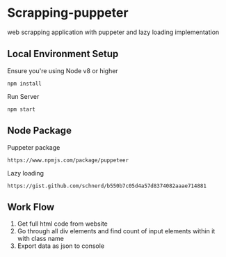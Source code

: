 # Scrapping-puppeter
web scrapping application with puppeter and lazy loading implementation

## Local Environment Setup

Ensure you're using Node v8 or higher

    npm install

Run Server

    npm start

## Node Package

Puppeter package

    https://www.npmjs.com/package/puppeteer

Lazy loading

    https://gist.github.com/schnerd/b550b7c05d4a57d8374082aaae714881


## Work Flow

1. Get full html code from website
2. Go through all div elements and find count of input elements within it with class name
3. Export data as json to console
